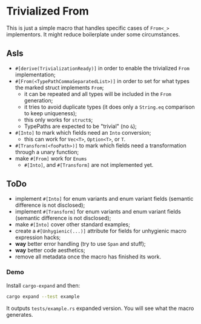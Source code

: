 # Trivialized From

This is just a simple macro that handles specific cases of `From<_>` implementors.
It might reduce boilerplate under some circumstances.

## AsIs
- `#[derive(TrivializationReady)]` in order to enable the trivialized `From` implementation;
- `#[From(<TypePathCommaSeparatedList>)]` in order to set for what types the marked struct implements `From`;
    - it can be repeated and all types will be included in the `From` generation;
    - it tries to avoid duplicate types (it does only a `String.eq` comparison to keep uniqueness);
    - this only works for `struct`s;
    - TypePaths are expected to be "trivial" (no `&`);
- `#[Into]` to mark which fields need an `Into` conversion;
    - this can work for `Vec<T>`, `Option<T>`, or `T`.
- `#[Transform(<fooPath>)]` to mark which fields need a transformation through a unary function;
- make `#[From]` work for `Enums`
    - `#[Into]`, and `#[Transform]` are not implemented yet.
    
## ToDo
- implement `#[Into]` for enum variants and enum variant fields (semantic difference is not disclosed);
- implement `#[Transform]` for enum variants and enum variant fields (semantic difference is not disclosed);
- make `#[Into]` cover other standard examples;
- create a `#[Unhygienic(...)]` attribute for fields for unhygienic macro expression hacks;
- **way** better error handling (try to use `Span` and stuff);
- **way** better code aesthetics;
- remove all metadata once the macro has finished its work.

### Demo
Install `cargo-expand` and then:
```bash
cargo expand --test example
```
It outputs `tests/example.rs` expanded version. You will see what the macro generates.
